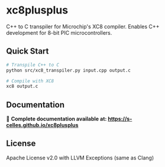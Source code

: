 # xc8plusplus

C++ to C transpiler for Microchip's XC8 compiler. Enables C++ development for 8-bit PIC microcontrollers.

## Quick Start

```bash
# Transpile C++ to C
python src/xc8_transpiler.py input.cpp output.c

# Compile with XC8  
xc8 output.c
```

## Documentation

📖 **Complete documentation available at: https://s-celles.github.io/xc8plusplus**

## License

Apache License v2.0 with LLVM Exceptions (same as Clang)
